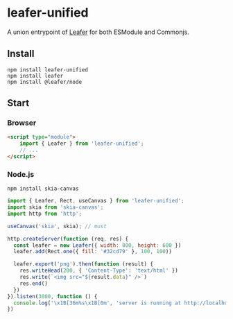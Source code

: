 # leafer-unified

A union entrypoint of [Leafer](https://www.leaferjs.com/) for both ESModule and Commonjs.

## Install

```
npm install leafer-unified
npm install leafer
npm install @leafer/node
```

## Start

### Browser

```html
<script type="module">
    import { Leafer } from 'leafer-unified';
    // ...
</script>
```

### Node.js

`npm install skia-canvas`

```js
import { Leafer, Rect, useCanvas } from 'leafer-unified';
import skia from 'skia-canvas';
import http from 'http';

useCanvas('skia', skia); // must

http.createServer(function (req, res) {
  const leafer = new Leafer({ width: 800, height: 600 })
  leafer.add(Rect.one({ fill: '#32cd79' }, 100, 100))

  leafer.export('png').then(function (result) {
    res.writeHead(200, { 'Content-Type': 'text/html' })
    res.write(`<img src="${result.data}" />`)
    res.end()
  })
}).listen(3000, function () {
  console.log('\x1B[36m%s\x1B[0m', 'server is running at http://localhost:3000')
})
```

